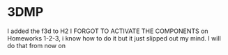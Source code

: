 # 3DMP
I added the f3d to H2 
I FORGOT TO ACTIVATE THE COMPONENTS on Homeworks 1-2-3, i know how to do it but it just slipped out my mind. I will do that from now on
